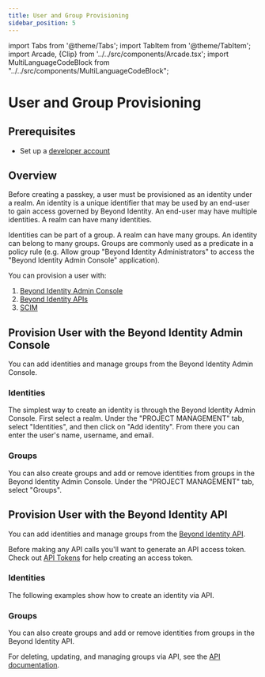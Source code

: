 ```yaml
---
title: User and Group Provisioning
sidebar_position: 5
---
```


import Tabs from '@theme/Tabs';
import TabItem from '@theme/TabItem';
import Arcade, {Clip} from '../../src/components/Arcade.tsx';
import MultiLanguageCodeBlock from "../../src/components/MultiLanguageCodeBlock";

# User and Group Provisioning

## Prerequisites

- Set up a [developer account](./account-setup.md)

## Overview

Before creating a passkey, a user must be provisioned as an identity under a realm. An identity is a unique identifier that may be used by an end-user to gain access governed by Beyond Identity. An end-user may have multiple identities. A realm can have many identities.

Identities can be part of a group. A realm can have many groups. An identity can belong to many groups. Groups are commonly used as a predicate in a policy rule (e.g. Allow group "Beyond Identity Administrators" to access the "Beyond Identity Admin Console" application).

You can provision a user with:

1. [Beyond Identity Admin Console](user-provisioning#provision-user-with-the-beyond-identity-admin-console)
2. [Beyond Identity APIs](user-provisioning#provision-user-with-the-beyond-identity-api)
3. [SCIM](../scim/v1/scimv1)

## Provision User with the Beyond Identity Admin Console

You can add identities and manage groups from the Beyond Identity Admin Console.

### Identities

The simplest way to create an identity is through the Beyond Identity Admin Console. First select a realm. Under the "PROJECT MANAGEMENT" tab, select "Identities", and then click on "Add identity". From there you can enter the user's name, username, and email.

<Arcade clip={Clip.CreateIdentity} />

### Groups

You can also create groups and add or remove identities from groups in the Beyond Identity Admin Console. Under the "PROJECT MANAGEMENT" tab, select "Groups".

<Arcade clip={Clip.AddIdentityToGroup} />

## Provision User with the Beyond Identity API

You can add identities and manage groups from the [Beyond Identity API](https://developer.beyondidentity.com/api/v1).

Before making any API calls you'll want to generate an API access token. Check out [API Tokens](./api-token) for help creating an access token.

### Identities

The following examples show how to create an identity via API.

<MultiLanguageCodeBlock
curl='curl "https://api-$(REGION).beyondidentity.com/v1/tenants/$(TENANT_ID)/realms/$(REALM_ID)/identities" \
-X POST \
-H "Authorization: Bearer $(API_TOKEN)" \
-H "Content-Type: application/json" \
-d "{\"identity\":{\"display_name\":\"$(NAME)\",\"traits\": {\"type\": \"traits_v0\",\"username\": \"$(USERNAME)\",
\"primary_email_address\":\"$(EMAIL)\"}}}"'
title="/identities"
/>

### Groups

You can also create groups and add or remove identities from groups in the Beyond Identity API.

For deleting, updating, and managing groups via API, see the [API documentation](https://developer.beyondidentity.com/api/v1#tag/Groups).
